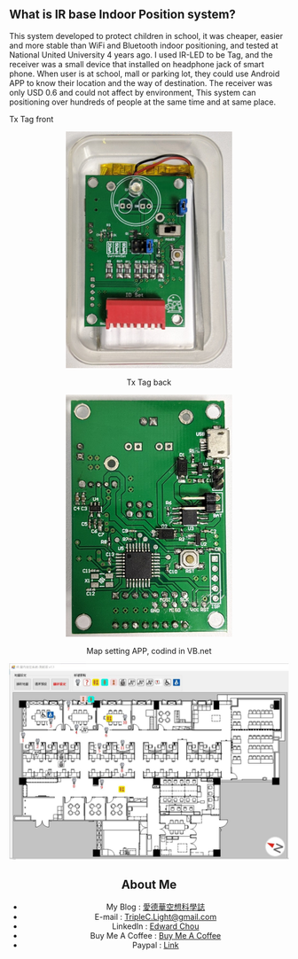 ## What is IR base Indoor Position system?

This system developed to protect children in school, it was cheaper, easier and more stable than WiFi and Bluetooth indoor positioning, and tested at National United University 4 years ago.
I used IR-LED to be Tag, and the receiver was a small device that installed on headphone jack of smart phone. When user is at school, mall or parking lot, they could use Android APP to know their location and the way of destination. The receiver was only USD 0.6 and could not affect by environment, This system can positioning over hundreds of people at the same time and at same place.

Tx Tag front
<center><img src="https://github.com/TripleC-Light/IR-base-Indoor-Position-system/blob/master/image/Tx_front.jpg?raw=true" width=300>

Tx Tag back
<center><img src="https://github.com/TripleC-Light/IR-base-Indoor-Position-system/blob/master/image/Tx_back.jpg?raw=true" width=300>

Map setting APP, codind in VB.net
<center><img src="https://github.com/TripleC-Light/IR-base-Indoor-Position-system/blob/master/image/SettingAPP.jpg?raw=true" width=650>

## About Me
 - My Blog : [愛德華空想科學誌](https://triplec-light.000webhostapp.com)
 - E-mail : TripleC.Light@gmail.com
 - LinkedIn : [Edward Chou](https://www.linkedin.com/in/edward-chou-42058912a)
 - Buy Me A Coffee : [Buy Me A Coffee](https://www.buymeacoffee.com/YrFKPo2)
 - Paypal : [Link](https://www.paypal.me/TripleCLight?locale.x=zh_TW)

 